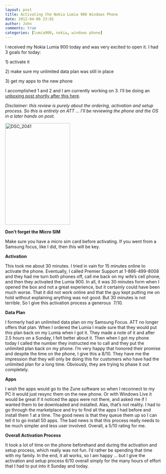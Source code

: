 ```yaml
---
layout: post
title: Activating the Nokia Lumia 900 Windows Phone
date: 2012-04-06 23:01
author: John
comments: true
categories: [lumia900, nokia, windows phone]
---
```

<p>I received my Nokia Lumia 900 today and was very excited to open it. I had 3 goals for today:</p> <p>1) activate it</p> <p>2) make sure my unlimited data plan was still in place</p> <p>3) get my apps to the new phone</p> <p>I accomplished 1 and 2 and I am currently working on 3. I’ll be doing an <a href="http://jpapa.me/lumia900unbox">unboxing post shortly after this here</a>.</p> <p><em>Disclaimer: this review is purely about the ordering, activation and setup process. So this is entirely on ATT … I’ll be reviewing the phone and the OS in a later hands on post.</em></p> <p><img style="background-image: none; border-right-width: 0px; padding-left: 0px; padding-right: 0px; display: inline; border-top-width: 0px; border-bottom-width: 0px; border-left-width: 0px; padding-top: 0px" title="DSC_2041" border="0" alt="DSC_2041" src="/wp-content/uploads/media/Windows-Live-Writer/Nokia-Lumia-900-Unboxing_107C9/DSC_2041_thumb.jpg" width="210" height="328"></p> <p><strong>Don’t forget the Micro SIM</strong></p> <p>Make sure you have a micro sim card before activating. If you went from a Samsung focus, like I did, then this will be key.</p> <p><strong>Activation</strong></p> <p>This took me about 30 minutes. I tried in vain for 15 minutes online to activate the phone. Eventually, I called Premier Support at 1-866-499-8008 and they had me turn both phones off, call me back on my wife’s cell phone, and then they activated the Lumia 900. In all, it was 30 minutes form when I opened the box and not a great experience, but it certainly could have been much worse. That it did not work online and that the guy kept putting me on hold without explaining anything was not good. But 30 minutes is not terrible. So I give this activation process a generous&nbsp; 7/10.</p> <p><strong>Data Plan</strong></p> <p>I formerly had an unlimited data plan on my Samsung Focus. ATT no longer offers that plan. When I ordered the Lumia I made sure that they would put this plan back on my Lumia when I got it. They made a note of it and after 2.5 hours on a Sunday, I felt better about it. Then when I got my phone today I called the number they instructed me to call and they put the unlimited plan back on my phone. I’m very happy that honored their promise and despite the time on the phone, I give this a 8/10. They have me the impression that they will only be doing this for customers who have had the unlimited plan for a long time. Obviously, they are trying to phase it out completely.</p> <p><strong>Apps</strong></p> <p>I wish the apps would go to the Zune software so when I reconnect to my PC it would just resync them on the new phone. Or with Windows Live it would be great if it noticed the apps were not there, and asked me if I wanted them to be downloaded and installed. Alas, that’s not reality. I had to go through the marketplace and try to find all the apps I had before and install them 1 at a time. The good news is that they queue them up so I can tell it to go install 50 apps. The bad news is that this process really needs to be much simpler and less user involved. Overall, a 5/10 rating for me.</p> <p><strong>Overall Activation Process</strong></p> <p>It took a lot of time on the phone beforehand and during the activation and setup process, which really was not fun. I’d rather be spending that time with my family. In the end, it all works, so I am happy … but I give the activation and setup process 6/10 overall simply for the many hours of effort that I had to put into it Sunday and today.</p>

